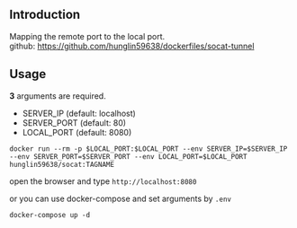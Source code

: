 ## Introduction
Mapping the remote port to the local port.  
github: https://github.com/hunglin59638/dockerfiles/socat-tunnel

## Usage

**3** arguments are required.
- SERVER_IP (default: localhost)
- SERVER_PORT (default: 80)
- LOCAL_PORT  (default: 8080)


```
docker run --rm -p $LOCAL_PORT:$LOCAL_PORT --env SERVER_IP=$SERVER_IP --env SERVER_PORT=$SERVER_PORT --env LOCAL_PORT=$LOCAL_PORT hunglin59638/socat:TAGNAME
```

open the browser and type `http://localhost:8080`

or you can use docker-compose and set arguments by `.env`
```
docker-compose up -d
```
